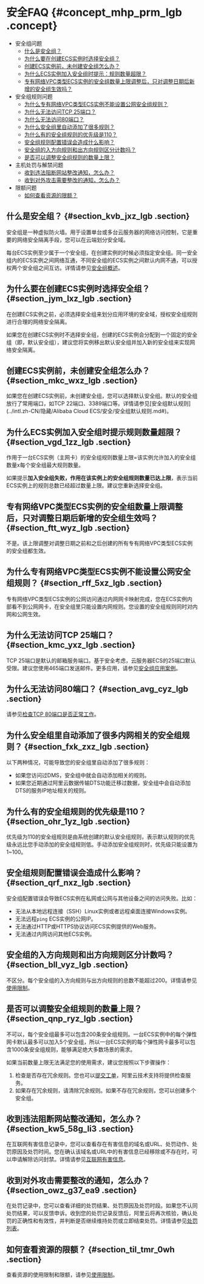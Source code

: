 # 安全FAQ {#concept_mhp_prm_lgb .concept}

-   安全组问题
    -   [什么是安全组？](#)
    -   [为什么要在创建ECS实例时选择安全组？](#)
    -   [创建ECS实例前，未创建安全组怎么办？](#)
    -   [为什么ECS实例加入安全组时提示：规则数量超限？](#)
    -   [专有网络VPC类型ECS实例的安全组数量上限调整后，只对调整日期后新增的安全组生效吗？](#)
-   安全组规则问题
    -   [为什么专有网络VPC类型ECS实例不能设置公网安全组规则？](#)
    -   [为什么无法访问TCP 25端口？](#)
    -   [为什么无法访问80端口？](#)
    -   [为什么安全组里自动添加了很多规则？](#)
    -   [为什么有的安全组规则的优先级是110？](#)
    -   [安全组规则配置错误会造成什么影响？](#)
    -   [安全组的入方向规则和出方向规则区分计数吗？](#)
    -   [是否可以调整安全组规则的数量上限？](#)
-   主机处罚与解禁问题
    -   [收到违法阻断网站整改通知，怎么办？](#section_kw5_58g_li3)
    -   [收到对外攻击需要整改的通知，怎么办？](#section_owz_g37_ea9)
-   限额问题
    -   [如何查看资源的限额？](#section_til_tmr_0wh)

## 什么是安全组？ {#section_kvb_jxz_lgb .section}

安全组是一种虚拟防火墙。用于设置单台或多台云服务器的网络访问控制，它是重要的网络安全隔离手段，您可以在云端划分安全域。

每台ECS实例至少属于一个安全组，在创建实例的时候必须指定安全组。同一安全组内的ECS实例之间网络互通，不同安全组的ECS实例之间默认内网不通，可以授权两个安全组之间互访。详情请参见[安全组概述](intl.zh-CN/安全/安全组/安全组概述.md#)。

## 为什么要在创建ECS实例时选择安全组？ {#section_jym_lxz_lgb .section}

在创建ECS实例之前，必须选择安全组来划分应用环境的安全域，授权安全组规则进行合理的网络安全隔离。

如果您在创建ECS实例时不选择安全组，创建的ECS实例会分配到一个固定的安全组（即，默认安全组），建议您将实例移出默认安全组并加入新的安全组来实现网络安全隔离。

## 创建ECS实例前，未创建安全组怎么办？ {#section_mkc_wxz_lgb .section}

如果您在创建ECS实例前，未创建安全组，您可以选择默认安全组。默认的安全组放行了常用端口，如TCP 22端口、3389端口等。详情请参见[安全组默认规则](../intl.zh-CN/隐藏/Alibaba Cloud ECS/安全/安全组默认规则.md#)。

## 为什么ECS实例加入安全组时提示规则数量超限？ {#section_vgd_1zz_lgb .section}

作用于一台ECS实例（主网卡）的安全组规则数量上限=该实例允许加入的安全组数量x每个安全组最大规则数量。

如果提示**加入安全组失败，作用在该实例上的安全组规则数量已达上限**，表示当前ECS实例上的规则总数已经超过数量上限。建议您重新选择安全组。

## 专有网络VPC类型ECS实例的安全组数量上限调整后，只对调整日期后新增的安全组生效吗？ {#section_ftt_wyz_lgb .section}

不是。该上限调整对调整日期之前和之后创建的所有专有网络VPC类型ECS实例的安全组都生效。

## 为什么专有网络VPC类型ECS实例不能设置公网安全组规则？ {#section_rff_5xz_lgb .section}

专有网络VPC类型ECS实例的公网访问通过内网网卡映射完成，您在ECS实例内部看不到公网网卡，在安全组里只能设置内网规则。您设置的安全组规则同时对内网和公网生效。

## 为什么无法访问TCP 25端口？ {#section_kmc_yxz_lgb .section}

TCP 25端口是默认的邮箱服务端口。基于安全考虑，云服务器ECS的25端口默认受限。建议您使用465端口发送邮件。更多应用，请参见[安全组应用案例](intl.zh-CN/安全/安全组/安全组应用案例.md#)。

## 为什么无法访问80端口？ {#section_avg_cyz_lgb .section}

请参见[检查TCP 80端口是否正常工作](https://www.alibabacloud.com/help/faq-detail/59367.htm)。

## 为什么安全组里自动添加了很多内网相关的安全组规则？ {#section_fxk_zxz_lgb .section}

以下两种情况，可能导致您的安全组里自动添加了很多规则：

-   如果您访问过DMS，安全组中就会自动添加相关的规则。
-   如果您近期通过阿里云数据传输DTS功能迁移过数据，安全组中会自动添加DTS的服务IP地址相关的规则。

## 为什么有的安全组规则的优先级是110？ {#section_ohr_1yz_lgb .section}

优先级为110的安全组规则是由系统创建的默认安全组规则，表示默认规则的优先级永远比您手动添加的安全组规则低。手动添加安全组规则时，优先级只能设置为1~100。

## 安全组规则配置错误会造成什么影响？ {#section_qrf_nxz_lgb .section}

安全组配置错误会导致ECS实例在私网或公网与其他设备之间的访问失败。比如：

-   无法从本地远程连接（SSH）Linux实例或者远程桌面连接Windows实例。
-   无法远程`ping` ECS实例的公网IP。
-   无法通过HTTP或HTTPS协议访问ECS实例提供的Web服务。
-   无法通过内网访问其他ECS实例。

## 安全组的入方向规则和出方向规则区分计数吗？ {#section_bll_vyz_lgb .section}

不区分。每个安全组的入方向规则与出方向规则的总数不能超过200。详情请参见[使用限制](../intl.zh-CN/产品简介/使用限制.md#)。

## 是否可以调整安全组规则的数量上限？ {#section_qnp_ryz_lgb .section}

不可以，每个安全组最多可以包含200条安全组规则。一台ECS实例中的每个弹性网卡默认最多可以加入5个安全组，所以一台ECS实例的每个弹性网卡最多可以包含1000条安全组规则，能够满足绝大多数场景的需求。

如果当前数量上限无法满足您的使用需求，建议您按照以下步骤操作：

1.  检查是否存在冗余规则。您也可以[提交工单](https://workorder-intl.console.aliyun.com/#/ticket/createIndex)，阿里云技术支持将提供检查服务。
2.  如果存在冗余规则，请清除冗余规则。如果不存在冗余规则，您可以创建多个安全组。

## 收到违法阻断网站整改通知，怎么办？ {#section_kw5_58g_li3 .section}

在互联网有害信息记录中，您可以查看存在有害信息的域名或URL、处罚动作、处罚原因及处罚时间。您在确认该域名或URL中的有害信息已经移除或不存在时，可以申请解除访问封禁。详情请参见[互联网有害信息](https://www.alibabacloud.com/help/doc-detail/84438.htm)。

## 收到对外攻击需要整改的通知，怎么办？ {#section_owz_g37_ea9 .section}

在处罚记录中，您可以查看详细的处罚结果、处罚原因及处罚时段。如果您不认同处罚结果，可以反馈申诉。收到您的处罚记录反馈后，阿里云将再次核验，确认处罚的正确性和有效性，并判断是否继续维持处罚或立即结束处罚。详情请参见[处罚列表](https://www.alibabacloud.com/help/doc-detail/84434.htm)。

## 如何查看资源的限额？ {#section_til_tmr_0wh .section}

查看资源的使用限制和限额，请参见[使用限制](../intl.zh-CN/产品简介/使用限制.md#)。

